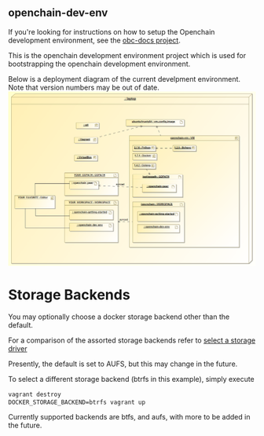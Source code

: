 ## openchain-dev-env

If you're looking for instructions on how to setup the Openchain development environment, see
the [obc-docs project](https://github.com/hyperledger/fabric/blob/master/docs/dev-setup/devenv.md).

This is the openchain development environment project which is used for bootstrapping the openchain development environment.

Below is a deployment diagram of the current develpment environment. Note that version numbers may be out of date.
![Development Environment Deployment Diagram](./images/openchain-dev-env-deployment-diagram.png)

# Storage Backends

You may optionally choose a docker storage backend other than the default.

For a comparison of the assorted storage backends refer to [select a storage driver](https://docs.docker.com/engine/userguide/storagedriver/selectadriver/)

Presently, the default is set to AUFS, but this may change in the future.

To select a different storage backend (btrfs in this example), simply execute

```
vagrant destroy
DOCKER_STORAGE_BACKEND=btrfs vagrant up
```

Currently supported backends are btfs, and aufs, with more to be added in the future.
